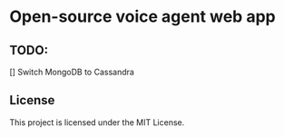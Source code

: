 # Open-source voice agent web app 

## TODO:
[] Switch MongoDB to Cassandra

## License
This project is licensed under the MIT License.

